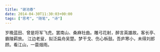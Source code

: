 ```yaml
---
title: "谢池春"
date: 2014-04-30T11:30:03+00:00
tags: ["思考", "随笔", "诗"]
---
```


岁晚蓝田、曾是将军飞虎。罢南山、桑麻社曲。雕弓花射，醉言英雄故。客长亭、霸陵羁旅。 江边老叟，拟泛扁舟吴楚。梦干戈、伤心柝鼓。吾庐寒小，未得刘郎顾。看江山，一蓑烟雨。